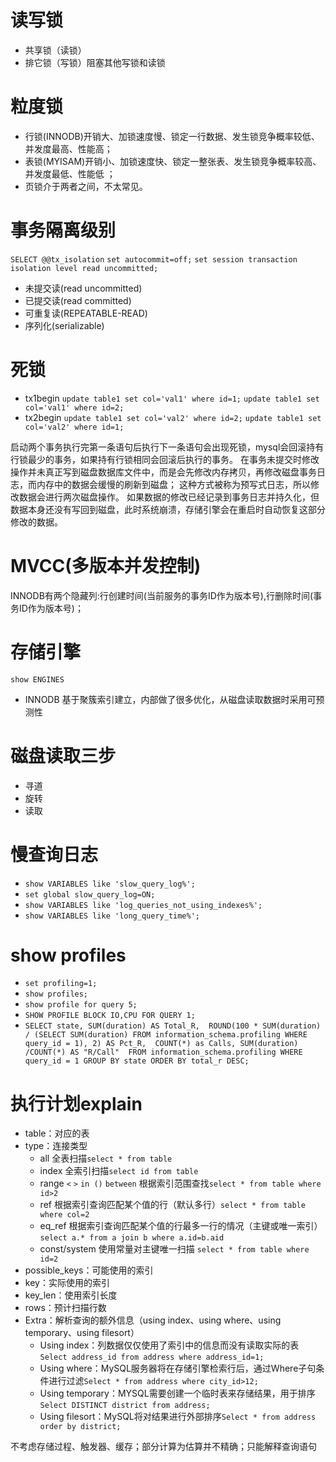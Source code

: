 # 读写锁
- 共享锁（读锁）
- 排它锁（写锁）阻塞其他写锁和读锁

# 粒度锁
- 行锁(INNODB)开销大、加锁速度慢、锁定一行数据、发生锁竞争概率较低、并发度最高、性能高；
- 表锁(MYISAM)开销小、加锁速度快、锁定一整张表、发生锁竞争概率较高、并发度最低、性能低 ；
- 页锁介于两者之间，不太常见。
# 事务隔离级别
`SELECT @@tx_isolation`
`set autocommit=off;`
`set session transaction isolation level read uncommitted;`
- 未提交读(read uncommitted)
- 已提交读(read committed)
- 可重复读(REPEATABLE-READ)
- 序列化(serializable)

# 死锁
- tx1begin
`update table1 set col='val1' where id=1;`
`update table1 set col='val1' where id=2;`
- tx2begin
`update table1 set col='val2' where id=2;`
`update table1 set col='val2' where id=1;`

启动两个事务执行完第一条语句后执行下一条语句会出现死锁，mysql会回滚持有行锁最少的事务，如果持有行锁相同会回滚后执行的事务。
在事务未提交时修改操作并未真正写到磁盘数据库文件中，而是会先修改内存拷贝，再修改磁盘事务日志，而内存中的数据会缓慢的刷新到磁盘；
这种方式被称为预写式日志，所以修改数据会进行两次磁盘操作。
如果数据的修改已经记录到事务日志并持久化，但数据本身还没有写回到磁盘，此时系统崩溃，存储引擎会在重启时自动恢复这部分修改的数据。

# MVCC(多版本并发控制)
INNODB有两个隐藏列:行创建时间(当前服务的事务ID作为版本号),行删除时间(事务ID作为版本号)；

# 存储引擎
`show ENGINES`
- INNODB 基于聚簇索引建立，内部做了很多优化，从磁盘读取数据时采用可预测性

# 磁盘读取三步
- 寻道
- 旋转
- 读取

# 慢查询日志
- `show VARIABLES like 'slow_query_log%';`
- `set global slow_query_log=ON;`
- `show VARIABLES like 'log_queries_not_using_indexes%';`
- `show VARIABLES like 'long_query_time%';`

# show profiles
- `set profiling=1;`
- `show profiles;`
- `show profile for query 5;`
- `SHOW PROFILE BLOCK IO,CPU FOR QUERY 1;`
- `SELECT state, SUM(duration) AS Total_R, 
  ROUND(100 * SUM(duration) / (SELECT SUM(duration) FROM information_schema.profiling WHERE query_id = 1), 2) AS Pct_R, 
  COUNT(*) as Calls, SUM(duration) /COUNT(*) AS "R/Call" 
  FROM information_schema.profiling
WHERE query_id = 1 GROUP BY state ORDER BY total_r DESC;
`
# 执行计划explain
- table：对应的表
- type：连接类型
  - all 全表扫描`select * from table`
  - index 全索引扫描`select id from table`
  - range   `<` `>` `in ()` `between`   根据索引范围查找`select * from table where id>2`
  - ref  根据索引查询匹配某个值的行（默认多行）`select * from table where col=2`
  - eq_ref 根据索引查询匹配某个值的行最多一行的情况（主键或唯一索引）`select a.* from a join b where a.id=b.aid`
  - const/system 使用常量对主键唯一扫描 `select * from table where id=2`
- possible_keys：可能使用的索引
- key：实际使用的索引
- key_len：使用索引长度
- rows：预计扫描行数
- Extra：解析查询的额外信息（using index、using where、using temporary、using filesort）
  - Using index：列数据仅仅使用了索引中的信息而没有读取实际的表`Select address_id from address where address_id=1;`
  - Using where：MySQL服务器将在存储引擎检索行后，通过Where子句条件进行过滤`Select * from address where city_id>12;`
  - Using temporary：MYSQL需要创建一个临时表来存储结果，用于排序`Select DISTINCT district from address;`
  - Using filesort：MySQL将对结果进行外部排序`Select * from address  order by district;`

不考虑存储过程、触发器、缓存；部分计算为估算并不精确；只能解释查询语句
